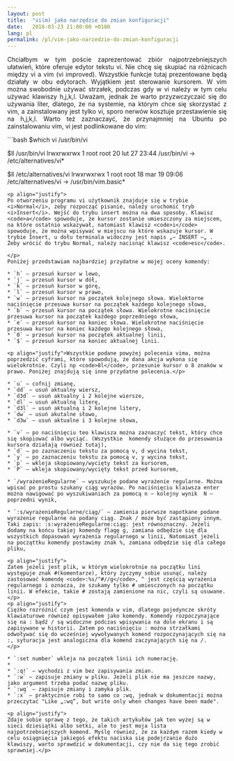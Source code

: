 ```yaml
---
layout: post
title:  "vi(m) jako narzędzie do zmian konfiguracji"
date:   2016-03-23 21:00:00 +0100
lang: pl
permalink: /pl/vim-jako-narzedzie-do-zmian-konfiguracji
---
```

<p align="justify">
Chciałbym w tym poście zaprezentować zbiór najpotrzebniejszych ułatwień, które oferuje edytor tekstu vi. Nie chcę się skupiać na różnicach między vi a vim (vi improved). Wszystkie funkcje tutaj prezentowane będą działały w obu edytorach. Wyjątkiem jest sterowanie kursorem. W vim można swobodnie używać strzałek, podczas gdy w vi należy w tym celu używać klawiszy h,j,k,l. Uważam, jednak że warto przyzwczyczaić się do używania liter, dlatego, że na systemie, na którym chce się skorzystać z vim,  a zainstalowany jest tylko vi, sporo nerwów kosztuje przestawienie się na h,j,k,l. Warto też zaznaczayć, że przynajmniej na Ubuntu po zainstalowaniu vim, vi jest podlinkowane do vim:
</p>
```bash
$which vi
/usr/bin/vi

$ll /usr/bin/vi
lrwxrwxrwx 1 root root 20 lut 27 23:44 /usr/bin/vi -> /etc/alternatives/vi*

$ll /etc/alternatives/vi
lrwxrwxrwx 1 root root 18 mar 19 09:06 /etc/alternatives/vi -> /usr/bin/vim.basic*
```
<p align="justify">
Po otworzeniu programu vi użytkownik znajduje się w trybie <i>Normal</i>, żeby rozpocząć pisanie, należy uruchomić tryb <i>Insert</i>. Wejść do trybu insert można na dwa sposoby. Klawisz <code>a</code> spowoduje, że kursor zostanie umieszczony za miejscem, na które ostatnio wskazywał, natomiast klawisz <code>i</code> spowoduje, że można wpisywać w miejscu na które wskazuje kursor. W trybie Insert, u dołu terminala widoczny jest napis „– INSERT –„ . Żeby wrócić do trybu Normal, należy nacisnąć klawisz <code>esc</code>.

</p>
Poniżej przedstawiam najbardziej przydatne w mojej oceny komendy:

* `h` – przesuń kursor w lewo,
* `j` – przesuń kursor w dół,
* `k` – przesuń kursor w górę,
* `l` – przesuń kursor w prawo,
* `w` – przesuń kursor na początek kolejnego słowa. Wieloktorne naciśnięcie przesuwa kursor na początek każdego kolejnego słowa,
* `b` – przesuń kursor na początek słowa. Wielokrotne naciśnięcie przesuwa kursor na początek każdego poprzedniego słowa,
* `e` – przesuń kursor na koniec słowa. Wielokrotne naciśnięcie przesuwa kursor na koniec każdego kolejnego słowa,
* `0` – przesuń kursor na początek aktualnej linii,
* `$` – przesuń kursor na koniec aktualnej linii.

<p align="justify">Wszystkie podane powyżej polecenia vima, można poprzedzić cyframi, które spowodują, że dana akcja wykona się wielokrotnie. Czyli np <code>8l</code>, przesunie kursor o 8 znaków w prawo. Poniżej znajdują się inne przydatne polecenia.</p>

* `u` – cofnij zmianę,
* `dd` – usuń aktualny wiersz,
* `d3d` – usuń aktualny i 2 kolejne wiersze,
* `dl` – usuń aktualną literę,
* `d3l` – usuń aktualną i 2 kolejne litery,
* `dw` – usuń akutalne słowo,
* `d3w` – usuń aktualne i 3 kolejne słowa,

* `v` – po naciśnięciu teo klawisza można zaznaczyć tekst, który chce się skopiować albo wyciąć. (Wszystkie  komendy służące do przesuwania kursora działają również tutaj),
* `d` – po zaznaczeniu tekstu za pomocą v, d wycina tekst,
* `y` – po zaznaczeniu tekstu za pomocą v, y wycina tekst,
* `p` – wkleja skopiowany/wycięty tekst za kursorem,
* `P` – wkleja skopiowany/wycięty tekst przed kursorem,

* `/wyrażenieRegularne` – wyszukuje podane wyrażenie regularne. Można wpisać po prostu szukany ciąg wyrazów. Po naciśnięciu klaiwsza enter można nawigować po wyszukiwaniach za pomocą n – kolejny wynik  N – poprzedni wynik,

* `:s/wyrażenieRegularne/ciąg/` – zamienia pierwsze napotkane podane wyrażenie regularne na podany ciąg. Znak / może być zastąpiony innym. Taki zapis: :s:wyrażenieRegularne:ciąg: jest równoznaczny. Jeżeli dodamy na końcu takiej komendy flagę g, zamiana odbędzie się dla wszystkich dopasowań wyrażenia regularnego w linii, Natomiast jeżeli na począttku komendy postawimy znak %, zamiana odbędzie się dla całego pliku,

<p align="justify">
Zatem jeżeli jest plik, w którym wielokrotnie na początku lini występuje znak #(komentarze), który życzymy sobie usunąć, należy zastosować komendę <code>:%s/^#//g</code>, ^ jest częścią wyrażenia regularnego i oznacza, że szukamy tylko # umiesczonych na początku linii. W efekcie, takie # zostają zamienione na nic, czyli są usuwane.
</p>
<p align="justify">
Ciężko rozróżnić czym jest komenda w vim, dlatego pojedyncze skróty klawiaturowe również opisywałem jako komendy. Komendy rozpoczynające się na : bądź / są widoczne podczas wpisywania na dole ekranu i są zapisywane w historii. Zatem po naciśnięciu : można strzałkami odwoływać się do wcześniej wywoływanych komend rozpoczynających się na :, syturacja jest analogiczna dla komend zaczynających się na /.
</p>

* `:set number` wkleja na początek linii ich numerację.
*
* `:q!` – wychodzi z vim bez zapisywania zmian.
* `:w` – zapisuje zmiany w pliku. Jeżeli plik nie ma jeszcze nazwy, jako argument trzeba podać nazwę pliku.
* `:wq` – zapisuje zmiany i zamyka plik.
* `:x` – praktycznie robi to samo co :wq, jednak w dokumentacji można przeczytać "Like „:wq”, but write only when changes have been made".

<p align="justify">
Zdaje sobie sprawę z tego, że takich artykułów jak ten wyżej są w sieci dziesiątki albo setki, ale to jest moja lista najpotrzebniejszych komend. Myślę również, że za każdym razem kiedy w celu osiągnięcia jakiegoś efektu naciska się podejrzanie dużo klawiszy, warto sprawdzić w dokumentacji, czy nie da się tego zrobić sprawniej.</p>